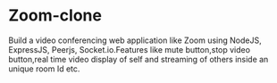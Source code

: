# Zoom-clone
Build a video conferencing web application like Zoom using NodeJS, ExpressJS, Peerjs, Socket.io.Features like mute button,stop video button,real time video display of self and streaming of others inside an unique room Id etc.
